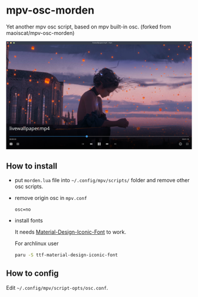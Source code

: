 # mpv-osc-morden

Yet another mpv osc script, based on mpv built-in osc. (forked from maoiscat/mpv-osc-morden)

![](https://github.com/zjuyk/mpv-osc-morden/blob/main/preview.png)

## How to install

- put `morden.lua` file into `~/.config/mpv/scripts/` folder and remove other osc scripts.

- remove origin osc in `mpv.conf`

	```
	osc=no
	```

- install fonts

	It needs [Material-Design-Iconic-Font](https://zavoloklom.github.io/material-design-iconic-font/) to work.

	For archlinux user

	```bash
	paru -S ttf-material-design-iconic-font
	```

## How to config

Edit `~/.config/mpv/script-opts/osc.conf`.

